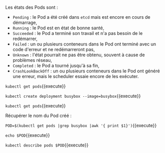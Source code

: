 Les états des Pods sont :
- `Pending` : le Pod a été créé dans `etcd` mais est encore en cours de démarrage,
- `Running` : le Pod est en état de bonne santé,
- `Succeeded` : le Pod a terminé son travail et n'a pas besoin de le redémarrer,
- `Failed` : un ou plusieurs conteneurs dans le Pod ont terminé avec un code d'erreur et ne redémarreront pas,
- `Unknown` : l'état pourrait ne pas être obtenu, souvent à cause de problèmes réseau,
- `Completed` : le Pod a tourné jusqu'à sa fin,
- `CrashLookBackOff` : un ou plusieurs conteneurs dans le Pod ont généré une erreur, mais le scheduler essaie encore de les exécuter.

`kubectl get pods`{{execute}}

`kubectl create deployment busybox --image=busybox`{{execute}}

`kubectl get pods`{{execute}}

Récupérer le nom du Pod créé :

`POD=$(kubectl get pods |grep busybox |awk '{ print $1}')`{{execute}}

`echo $POD`{{execute}}

`kubectl describe pods $POD`{{execute}}
